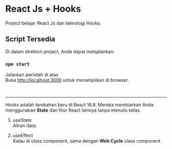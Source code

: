 # React Js + Hooks

Project belajar React Js dan teknologi Hooks.

## Script Tersedia

Di dalam direktori project, Anda dapat menjalankan:

### `npm start`

Jalankan perintah di atas \
Buka [http://localhost:3000](http://localhost:3000) untuk menampilkan di browser.

<br>
<hr>


Hooks adalah tambahan baru di React 16.8. Mereka membiarkan Anda menggunakan <strong>State</Strong> dan fitur React lainnya tanpa menulis kelas.

1. useState \
Aliran data.

2. useEffect \
Kalau di class component, sama dengan <strong>Web Cycle</strong> class component